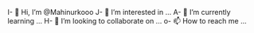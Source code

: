 I- 👋 Hi, I’m @Mahinurkooo
J- 👀 I’m interested in ...
A- 🌱 I’m currently learning ...
H- 💞️ I’m looking to collaborate on ...
o- 📫 How to reach me ...

<!tpqy---
You can click the Preview link to take a look at your changes.
--good sp
Igep






->
